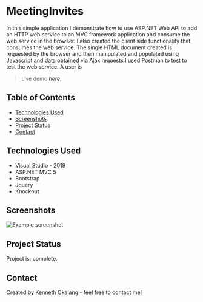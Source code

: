 # MeetingInvites
In this simple application I demonstrate how to use ASP.NET Web API to add an HTTP web service to an MVC framework application and consume the web service in the browser.
I also created the client side functionality that consumes the web service.  The single HTML document created is requested by the browser and then manipulated and populated
using Javascript and data obtained via Ajax requests.I used Postman to test to test the web service.
A user is 


> Live demo [_here_](https://www.example.com). <!-- If you have the project hosted somewhere, include the link here. -->

## Table of Contents
* [Technologies Used](#technologies-used)
* [Screenshots](#screenshots)
* [Project Status](#project-status)
* [Contact](#contact)
<!-- * [License](#license) -->

## Technologies Used
- Visual Studio - 2019
- ASP.NET MVC 5 
- Bootstrap
- Jquery
- Knockout

## Screenshots
![Example screenshot](./img/Screenshot(11).png)
<!-- If you have screenshots you'd like to share, include them here. -->

## Project Status
Project is: complete.


## Contact
Created by [Kenneth Okalang](https://okalangkenneth.com) - feel free to contact me!


<!-- Optional -->
<!-- ## License -->
<!-- This project is open source and available under the [... License](). -->

<!-- You don't have to include all sections - just the one's relevant to your project -->

